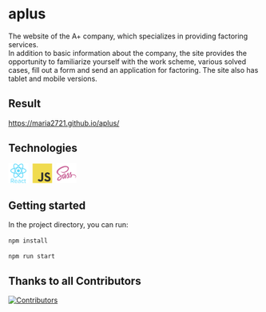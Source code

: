 # aplus

<p>The website of the A+ company, which specializes in providing factoring services.<br/>In addition to basic information about the company, the site provides the opportunity to familiarize yourself with the work scheme, various solved cases, fill out a form and send an application for factoring. The site also has tablet and mobile versions.</p>

## Result

https://maria2721.github.io/aplus/

## Technologies

<div>
<img src="https://github.com/devicons/devicon/blob/master/icons/react/react-original-wordmark.svg" title="React" alt="React" width="40" height="40"/>&nbsp;
<img src="https://github.com/devicons/devicon/blob/master/icons/javascript/javascript-original.svg" title="JavaScript" alt="JavaScript" width="40" height="40"/>&nbsp;
<img src="https://github.com/devicons/devicon/blob/master/icons/sass/sass-original.svg" title="SASS" alt="SASS" width="40" height="40"/>
</div>

## Getting started

<p>In the project directory, you can run:

`npm install`

`npm run start`

</p>

## Thanks to all Contributors

[![Contributors](https://contrib.rocks/image?repo=Maria2721/aplus)](https://github.com/Maria2721/aplus/graphs/contributors)
